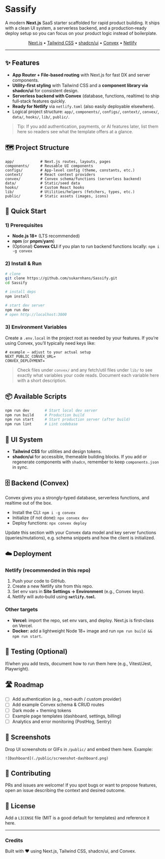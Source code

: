 # Sassify

A modern **Next.js** SaaS starter scaffolded for rapid product building. It ships with a clean UI system, a serverless backend, and a production‑ready deploy setup so you can focus on your product logic instead of boilerplate.

<p align="center">
  <a href="https://nextjs.org">Next.js</a> •
  <a href="https://tailwindcss.com">Tailwind CSS</a> •
  <a href="https://ui.shadcn.com">shadcn/ui</a> •
  <a href="https://www.convex.dev">Convex</a> •
  <a href="https://www.netlify.com">Netlify</a>
</p>

---

## ✨ Features

* **App Router + File‑based routing** with Next.js for fast DX and server components.
* **Utility‑first styling** with Tailwind CSS and a **component library via shadcn/ui** for consistent design.
* **Serverless backend with Convex** (database, functions, realtime) to ship full‑stack features quickly.
* **Ready for Netlify** via `netlify.toml` (also easily deployable elsewhere).
* Logical project structure: `app/`, `components/`, `configs/`, `context/`, `convex/`, `data/`, `hooks/`, `lib/`, `public/`.

> Tip: If you add authentication, payments, or AI features later, list them here so readers see what the template offers at a glance.

## 🗺️ Project Structure

```
app/            # Next.js routes, layouts, pages
components/     # Reusable UI components
configs/        # App-level config (theme, constants, etc.)
context/        # React context providers
convex/         # Convex schema/functions (serverless backend)
data/           # Static/seed data
hooks/          # Custom React hooks
lib/            # Utilities/helpers (fetchers, types, etc.)
public/         # Static assets (images, icons)
```

## 🚀 Quick Start

### 1) Prerequisites

* **Node.js 18+** (LTS recommended)
* **npm** (or **pnpm**/**yarn**)
* (Optional) **Convex CLI** if you plan to run backend functions locally: `npm i -g convex`

### 2) Install & Run

```bash
# clone
git clone https://github.com/sukarnhans/Sassify.git
cd Sassify

# install deps
npm install

# start dev server
npm run dev
# open http://localhost:3000
```

### 3) Environment Variables

Create a `.env.local` in the project root as needed by your features. If you’re using Convex, you’ll typically need keys like:

```
# example – adjust to your actual setup
NEXT_PUBLIC_CONVEX_URL=
CONVEX_DEPLOYMENT=
```

> Check files under `convex/` and any fetch/util files under `lib/` to see exactly what variables your code reads. Document each variable here with a short description.

## 📦 Available Scripts

```bash
npm run dev       # Start local dev server
npm run build     # Production build
npm run start     # Start production server (after build)
npm run lint      # Lint codebase
```

## 🧱 UI System

* **Tailwind CSS** for utilities and design tokens.
* **shadcn/ui** for accessible, themeable building blocks. If you add or regenerate components with `shadcn`, remember to keep `components.json` in sync.

## 🗄️ Backend (Convex)

Convex gives you a strongly‑typed database, serverless functions, and realtime out of the box.

* Install the CLI: `npm i -g convex`
* Initialize (if not done): `npx convex dev`
* Deploy functions: `npx convex deploy`

Update this section with your Convex data model and key server functions (queries/mutations), e.g. schema snippets and how the client is initialized.

## ☁️ Deployment

### Netlify (recommended in this repo)

1. Push your code to GitHub.
2. Create a new Netlify site from this repo.
3. Set env vars in **Site Settings → Environment** (e.g., Convex keys).
4. Netlify will auto‑build using **`netlify.toml`**.

### Other targets

* **Vercel:** import the repo, set env vars, and deploy. Next.js is first‑class on Vercel.
* **Docker:** add a lightweight Node 18+ image and run `npm run build && npm run start`.

## 🧪 Testing (Optional)

If/when you add tests, document how to run them here (e.g., Vitest/Jest, Playwright).

## 🛣️ Roadmap

* [ ] Add authentication (e.g., next‑auth / custom provider)
* [ ] Add example Convex schema & CRUD routes
* [ ] Dark mode + theming tokens
* [ ] Example page templates (dashboard, settings, billing)
* [ ] Analytics and error monitoring (PostHog, Sentry)

## 📸 Screenshots

Drop UI screenshots or GIFs in `/public/` and embed them here. Example:

```
![Dashboard](./public/screenshot-dashboard.png)
```

## 🤝 Contributing

PRs and issues are welcome! If you spot bugs or want to propose features, open an issue describing the context and desired outcome.

## 📝 License

Add a `LICENSE` file (MIT is a good default for templates) and reference it here.

---

### Credits

Built with ❤️ using Next.js, Tailwind CSS, shadcn/ui, and Convex.

